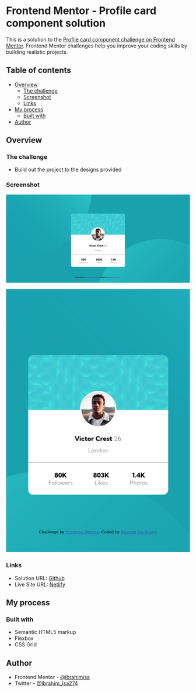 # Frontend Mentor - Profile card component solution

This is a solution to the [Profile card component challenge on Frontend Mentor](https://www.frontendmentor.io/challenges/profile-card-component-cfArpWshJ). Frontend Mentor challenges help you improve your coding skills by building realistic projects. 

## Table of contents

- [Overview](#overview)
  - [The challenge](#the-challenge)
  - [Screenshot](#screenshot)
  - [Links](#links)
- [My process](#my-process)
  - [Built with](#built-with)
- [Author](#author)

## Overview

### The challenge

- Build out the project to the designs provided

### Screenshot

![Desktop preview](./images/Screenshot-Desktop.png)

![Mobile preview](./images/Screenshot-mobile.png)


### Links

- Solution URL: [Github](https://github.com/ibrahimisa/profile-card-component-main.git)
- Live Site URL: [Netlify](https://hopeful-lalande-6a2beb.netlify.app/)

## My process

### Built with

- Semantic HTML5 markup
- Flexbox
- CSS Grid

## Author

- Frontend Mentor - [@ibrahimisa](https://www.frontendmentor.io/profile/ibrahimisa)
- Twitter - [@Ibrahim_Isa274](https://www.twitter.com/Ibrahim_Isa274)
